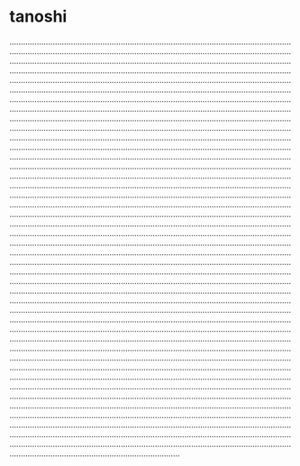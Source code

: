 # tanoshi

...............................................................................................................................................................................................................................................................................................................................................................................................................................................................................................................................................................................................................................................................................................................................................................................................................................................................................................................................................................................................................................................................................................................................................................................................................................................................................................................................................................................................................................................................................................................................................................................................................................................................................................................................................................................................................................................................................................................................................................................................................................................................................................................................................................................................................................................................................................................................................................................................................................................................................................................................................................................................................................................................................................................................................................................................................................................................................................................................................................................................................................................................................................................................................................................................................................................................................................................................................................................................................................................................................................................................................................................................................................................................................................................................................................................................................................................................................................................................................................................................................................................................................................................................................................................................................................................................................................................................................................................................................................................................................................................................................................................................................................................................................................................................................................................................................................................................................................................................................................................................................................................................................................................................................................................................................................................................................................................................................................................................................................................................................................................................................................................................................................
